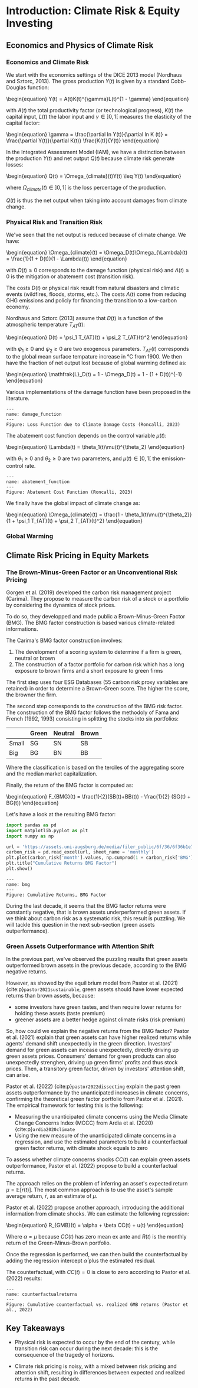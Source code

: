 # Introduction: Climate Risk & Equity Investing

## Economics and Physics of Climate Risk

### Economics and Climate Risk

We start with the economics settings of the DICE 2013 model (Nordhaus and Sztorc, 2013). The gross production $Y(t)$ is given by a standard Cobb-Douglas function:

\begin{equation}
Y(t) = A(t)K(t)^{\gamma}L(t)^{1 - \gamma}
\end{equation}

with $A(t)$ the total productivity factor (or technological progress), $K(t)$ the capital input, $L(t)$ the labor input and $\gamma \in ]0,1[$ measures the elasticity of the capital factor:

\begin{equation}
\gamma = \frac{\partial ln Y(t)}{\partial ln K (t)} = \frac{\partial Y(t)}{\partial K(t)} \frac{K(t)}{Y(t)}
\end{equation}

In the Integrated Assessment Model (IAM), we have a distinction between the production $Y(t)$ and net output $Q(t)$ because climate risk generate losses:

\begin{equation}
Q(t) = \Omega_{climate}(t)Y(t) \leq Y(t)
\end{equation}

where $\Omega_{climate}(t) \in ]0,1[$ is the loss percentage of the production. 

$Q(t)$ is thus the net output when taking into account damages from climate change. 


### Physical Risk and Transition Risk

We've seen that the net output is reduced because of climate change. We have:

\begin{equation}
\Omega_{climate}(t) = \Omega_D(t)\Omega_{\Lambda}(t) = \frac{1}{1 + D(t)}(1 - \Lambda(t))
\end{equation}

with $D(t) \geq 0$ corresponds to the damage function (physical risk) and $\Lambda(t) \geq 0$ is the mitigation or abatement cost (transition risk).

The costs $D(t)$ or physical risk result from natural disasters and climatic events (wildfires, floods, storms, etc.). The costs $\Lambda(t)$ come from reducing GHG emissions and policiy for financing the transition to a low-carbon economy.

Nordhaus and Sztorc (2013) assume that $D(t)$ is a function of the atmospheric temperature $T_{AT}(t)$:

\begin{equation}
D(t) = \psi_1 T_{AT}(t) + \psi_2 T_{AT}(t)^2
\end{equation}

with $\psi_1 \geq 0$ and $\psi_2 \geq 0$ are two exogenous parameters. $T_{AT}(t)$ corresponds to the global mean surface tempature increase in °C from 1900.
We then have the fraction of net output lost because of global warming defined as:

\begin{equation}
\mathfrak{L}_D(t) = 1 - \Omega_D(t) = 1 - (1 + D(t))^{-1} 
\end{equation}

Various implementations of the damage function have been proposed in the literature. 


```{figure} damage_function.png
---
name: damage_function
---
Figure: Loss Function due to Climate Damage Costs (Roncalli, 2023)
```

The abatement cost function depends on the control variable $\mu(t)$:

\begin{equation}
\Lambda(t) = \theta_1(t)\mu(t)^{\theta_2}
\end{equation}

with $\theta_1 \geq 0$ and $\theta_2 \geq 0$ are two parameters, and $\mu(t) \in ]0,1[$ the emission-control rate.


```{figure} abatement_function.png
---
name: abatement_function
---
Figure: Abatement Cost Function (Roncalli, 2023)
```

We finally have the global impact of climate change as:

\begin{equation}
\Omega_{climate}(t) = \frac{1 - \theta_1(t)\mu(t)^{\theta_2}}{1 + \psi_1 T_{AT}(t) + \psi_2 T_{AT}(t)^2}
\end{equation}

### Global Warming

## Climate Risk Pricing in Equity Markets

### The Brown-Minus-Green Factor or an Unconventional Risk Pricing

Gorgen et al. (2019) developed the carbon risk management project (Carima). They propose to measure the carbon risk of a stock or a portfolio by considering the dynamics of stock prices.

To do so, they developped and made public a Brown-Minus-Green Factor (BMG). The BMG factor construction is based various climate-related informations.

The Carima's BMG factor construction involves:
1. The development of a scoring system to determine if a firm is green, neutral or brown
2. The construction of a factor portfolio for carbon risk which has a long exposure to brown firms and a short exposure to green firms

The first step uses four ESG Databases (55 carbon risk proxy variables are retained) in order to determine a Brown-Green score. The higher the score, the browner the firm.

The second step corresponds to the construction of the BMG risk factor. The construction of the BMG factor follows the methodoly of Fama and French (1992, 1993) consisting in splitting the stocks into six portfolios:

|   | Green  | Neutral  | Brown  |  
|---|---|---|---|
|  Small | SG  | SN  | SB  | 
| Big  |  BG | BN  | BB  |

Where the classification is based on the terciles of the aggregating score and the median market capitalization. 

Finally, the return of the BMG factor is computed as:

\begin{equation}
F_{BMG}(t) = \frac{1}{2}(SB(t)+BB(t)) - \frac{1}{2} (SG(t) + BG(t))
\end{equation}

Let's have a look at the resulting BMG factor:

```Python
import pandas as pd
import matplotlib.pyplot as plt 
import numpy as np

url = 'https://assets.uni-augsburg.de/media/filer_public/6f/36/6f36b1e7-9e03-4ca4-a4cd-c17e22a2e895/carbon_risk_factor_updated.xlsx'
carbon_risk = pd.read_excel(url, sheet_name = 'monthly')
plt.plot(carbon_risk['month'].values, np.cumprod(1 + carbon_risk['BMG'].values))
plt.title("Cumulative Returns BMG Factor")
plt.show()
```

```{figure} bmg.png
---
name: bmg
---
Figure: Cumulative Returns, BMG Factor
```

During the last decade, it seems that the BMG factor returns were constantly negative, that is brown assets underperformed green assets. If we think about carbon risk as a systematic risk, this result is puzzling. We will tackle this question in the next sub-section (green assets outperformance).

### Green Assets Outperformance with Attention Shift

In the previous part, we've observed the puzzling results that green assets outperformed brown assets in the previous decade, according to the BMG negative returns.

However, as showed by the equilibrium model from Pastor et al. (2021) {cite:p}`pastor2021sustainable`, green assets should have lower expected returns than brown assets, because:
- some investors have green tastes, and then require lower returns for holding these assets (taste premium)
- greener assets are a better hedge against climate risks (risk premium)

So, how could we explain the negative returns from the BMG factor? Pastor et al. (2021) explain that green assets can have higher realized returns while agents' demand shift unexpectedly in the green direction. Investors' demand for green assets can incease unexpectedly, directly driving up green assets prices. Consumers' demand for green products can also unexpectedly strenghen, driving up green firms' profits and thus stock prices. Then, a transitory green factor, driven by investors' attention shift, can arise. 

Pastor et al. (2022) {cite:p}`pastor2022dissecting` explain the past green assets outperformance by the unanticipated increases in climate concerns, confirming the theoretical green factor portfolio from Pastor et al. (2021). 
The empirical framework for testing this is the following:
- Measuring the unanticipated climate concerns using the Media Climate Change Concerns Index (MCCC) from Ardia et al. (2020) {cite:p}`ardia2020climate`
- Using the new measure of the unanticipated climate concerns in a regression, and use the estimated parameters to build a counterfactual green factor returns, with climate shock equals to zero

To assess whether climate concerns shocks $CC(t)$ can explain green assets outperformance, Pastor et al. (2022) propose to build a counterfactual returns. 

The approach relies on the problem of inferring an asset's expected return $\mu = \mathbb{E}[r(t)]$. The most common approach is to use the asset's sample average return, $\bar{r}$, as an estimate of $\mu$.

Pastor et al. (2022) propose another approach, introducing the additional information from climate shocks. We can estimate the following regression:

\begin{equation}
R_{GMB}(t) = \alpha + \beta CC(t) + u(t)
\end{equation}

Where $\alpha = \mu$ because $CC(t)$ has zero mean ex ante and $R(t)$ is the monthly return of the Green-Minus-Brown portfolio.

Once the regression is performed, we can then build the counterfactual by adding the regression intercept $\hat{\alpha}$ plus the estimated residual.

The counterfactual, with $CC(t) = 0$ is close to zero according to Pastor et al. (2022) results:

```{figure} counterfactualreturns.png
---
name: counterfactualreturns
---
Figure: Cumulative counterfactual vs. realized GMB returns (Pastor et al., 2022)
```

## Key Takeaways

- Physical risk is expected to occur by the end of the century, while transition risk can occur during the next decade: this is the consequence of the tragedy of horizons. 

- Climate risk pricing is noisy, with a mixed between risk pricing and attention shift, resulting in differences between expected and realized returns in the past decade.